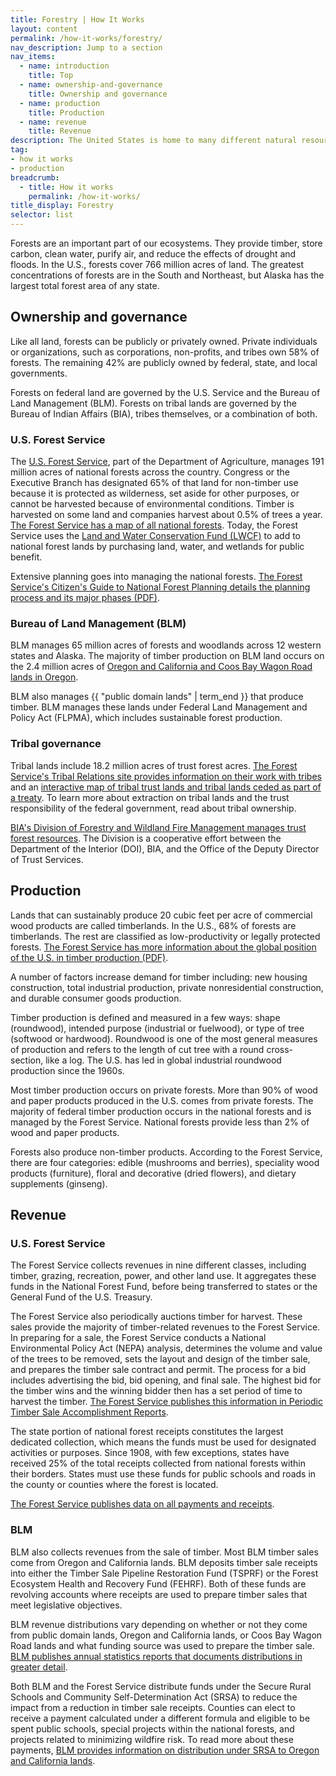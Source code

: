 ```yaml
---
title: Forestry | How It Works
layout: content
permalink: /how-it-works/forestry/
nav_description: Jump to a section
nav_items:
  - name: introduction
    title: Top
  - name: ownership-and-governance
    title: Ownership and governance
  - name: production
    title: Production
  - name: revenue
    title: Revenue
description: The United States is home to many different natural resources, including fossil fuel, renewable energy", and nonenergy mineral resources (such as gold, copper, and iron). Since the 19th century, natural resource extraction has been a major industry in the U.S., with fluctuations over time.
tag:
- how it works
- production
breadcrumb:
  - title: How it works
    permalink: /how-it-works/
title_display: Forestry
selector: list
---
```


Forests are an important part of our ecosystems. They provide timber, store carbon, clean water, purify air, and reduce the effects of drought and floods. In the U.S., forests cover 766 million acres of land. The greatest concentrations of forests are in the South and Northeast, but Alaska has the largest total forest area of any state.

## Ownership and governance

Like all land, forests can be publicly or privately owned. Private individuals or organizations, such as corporations, non-profits, and tribes own 58% of forests. The remaining 42% are publicly owned by federal, state, and local governments.

Forests on federal land are governed by the U.S. Service and the Bureau of Land Management (BLM). Forests on tribal lands are governed by the Bureau of Indian Affairs (BIA), tribes themselves, or a combination of both.

### U.S. Forest Service

The [U.S. Forest Service](https://www.fs.fed.us/), part of the Department of Agriculture, manages 191 million acres of national forests across the country. Congress or the Executive Branch has designated 65% of that land for non-timber use because it is protected as wilderness, set aside for other purposes, or cannot be harvested because of environmental conditions. Timber is harvested on some land and companies harvest about 0.5% of trees a year. [The Forest Service has a map of all national forests](https://www.fs.fed.us/ivm/). Today, the Forest Service uses the [Land and Water Conservation Fund (LWCF)](https://www.fs.fed.us/land/staff/LWCF/) to add to national forest lands by purchasing land, water, and wetlands for public benefit.

Extensive planning goes into managing the national forests. [The Forest Service's Citizen's Guide to National Forest Planning details the planning process and its major phases (PDF)](https://www.fs.usda.gov/Internet/FSE_DOCUMENTS/fseprd520670.pdf).

### Bureau of Land Management (BLM)

BLM manages 65 million acres of forests and woodlands across 12 western states and Alaska. The majority of timber production on BLM land occurs on the 2.4 million acres of [Oregon and California and Coos Bay Wagon Road lands in Oregon](https://www.blm.gov/programs/natural-resources/forests-and-woodlands/oc-lands).

BLM also manages {{ "public domain lands" | term_end }} that produce timber. BLM manages these lands under Federal Land Management and Policy Act (FLPMA), which includes sustainable forest production.

### Tribal governance

Tribal lands include 18.2 million acres of trust forest acres. [The Forest Service's Tribal Relations site provides information on their work with tribes](https://www.fs.fed.us/spf/tribalrelations/) and an [interactive map of tribal trust lands and tribal lands ceded as part of a treaty](https://usfs.maps.arcgis.com/apps/webappviewer/index.html?id=fe311f69cb1d43558227d73bc34f3a32). To learn more about extraction on tribal lands and the trust responsibility of the federal government, read about tribal ownership.

[BIA's Division of Forestry and Wildland Fire Management manages trust forest resources](https://www.bia.gov/bia/ots/dfwfm/content). The Division is a cooperative effort between the Department of the Interior (DOI), BIA, and the Office of the Deputy Director of Trust Services.  

## Production  

Lands that can sustainably produce 20 cubic feet per acre of commercial wood products are called timberlands. In the U.S., 68% of forests are timberlands. The rest are classified as low-productivity or legally protected forests. [The Forest Service has more information about the global position of the U.S. in timber production (PDF)](https://www.srs.fs.usda.gov/pubs/gtr/gtr_srs204.pdf).

A number of factors increase demand for timber including: new housing construction, total industrial production, private nonresidential construction, and durable consumer goods production.

Timber production is defined and measured in a few ways: shape (roundwood), intended purpose (industrial or fuelwood), or type of tree (softwood or hardwood). Roundwood is one of the most general measures of production and refers to the length of cut tree with a round cross-section, like a log. The U.S. has led in global industrial roundwood production since the 1960s.

Most timber production occurs on private forests. More than 90% of wood and paper products produced in the U.S. comes from private forests. The majority of federal timber production occurs in the national forests and is managed by the Forest Service. National forests provide less than 2% of wood and paper products.

Forests also produce non-timber products. According to the Forest Service, there are four categories: edible (mushrooms and berries), speciality wood products (furniture), floral and decorative (dried flowers), and dietary supplements (ginseng).

## Revenue

### U.S. Forest Service

The Forest Service collects revenues in nine different classes, including timber, grazing, recreation, power, and other land use. It aggregates these funds in the National Forest Fund, before being transferred to states or the General Fund of the U.S. Treasury.

The Forest Service also periodically auctions timber for harvest. These sales provide the majority of timber-related revenues to the Forest Service. In preparing for a sale, the Forest Service conducts a National Environmental Policy Act (NEPA) analysis, determines the volume and value of the trees to be removed, sets the layout and design of the timber sale, and prepares the timber sale contract and permit. The process for a bid includes advertising the bid, bid opening, and final sale. The highest bid for the timber wins and the winning bidder then has a set period of time to harvest the timber. [The Forest Service publishes this information in Periodic Timber Sale Accomplishment Reports](https://www.fs.fed.us/forestmanagement/products/ptsar/index.shtml).

The state portion of national forest receipts constitutes the largest dedicated collection, which means the funds must be used for designated activities or purposes. Since 1908, with few exceptions, states have received 25% of the total receipts collected from national forests within their borders. States must use these funds for public schools and roads in the county or counties where the forest is located.

[The Forest Service publishes data on all payments and receipts](https://www.fs.usda.gov/main/pts/securepayments/projectedpayments).

### BLM

BLM also collects revenues from the sale of timber. Most BLM timber sales come from Oregon and California lands. BLM deposits timber sale receipts into either the Timber Sale Pipeline Restoration Fund (TSPRF) or the Forest Ecosystem Health and Recovery Fund (FEHRF). Both of these funds are revolving accounts where receipts are used to prepare timber sales that meet legislative objectives.

BLM revenue distributions vary depending on whether or not they come from public domain lands, Oregon and California lands, or Coos Bay Wagon Road lands and what funding source was used to prepare the timber sale. [BLM publishes annual statistics reports that documents distributions in greater detail](https://www.blm.gov/public_land_statistics/).

Both BLM and the Forest Service distribute funds under the Secure Rural Schools and Community Self-Determination Act (SRSA) to reduce the impact from a reduction in timber sale receipts. Counties can elect to receive a payment calculated under a different formula and eligible to be spent public schools, special projects within the national forests, and projects related to minimizing wildfire risk. To read more about these payments, [BLM provides information on distribution under SRSA to Oregon and California lands](https://www.blm.gov/programs/natural-resources/forests-and-woodlands/oc-lands). 
